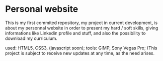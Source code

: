 # Personal website
 This is my first commited repository, my project in current development, is about my personnal website in order to present my  hard / soft skills, giving informations like Linkedin profile and stuff, and also the possibility to download my curriculum.

used: HTML5, CSS3, (javascript soon);
tools: GIMP, Sony Vegas Pro;
 (This project is subject to receive new updates at any time, as the need arises.